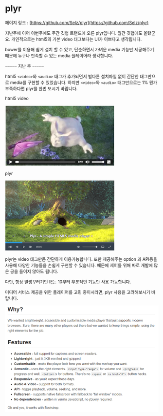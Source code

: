 # plyr

페이지 링크 : [https://github.com/Selz/plyr](https://github.com/Selz/plyr)

지난주에 이어 이번주에도 주간 깃헙 트랜드에 오른 plyr입니다. 월간 깃헙에도 올랐군요.
개인적으로는 html5의 기본 video 태그보다는 UI가 이쁘다고 생각됩니다. 

bower를 이용해 쉽게 설치 할 수 있고, 단순하면서 가벼운 media 기능만 제공해주기 때문에 누구나 만족할 수 있는 media 플레이어라 생각합니다. 

------ 지난 주 ------

html5 ```<video>```와  ```<audio>``` 태그가 추가되면서 별다른 설치파일 없이 
간단한 태그만으로 media를 구현할 수 있었습니다.
하지만 ```<video>```와 ```<audio>``` 태그만으로는  1% 뭔가 부족하다면 plyr를 한번 보시기 바랍니다.

html5 video

![이미지](../img/005-13-01.PNG)

plyr

![이미지](../img/005-13-02.PNG)

plyr는 video 태그만큼 간단하게 이용가능합니다. 또한 제공해주는 option 과 API등을 사용해 
다양한 기능들을 손쉽게 구현할 수 있습니다. 때문에 제어를 위해 따로 개발에 많은 공을 들이지 않아도 됩니다.

다만, 항상 말썽꾸러기인 IE는 10부터 부분적인 기능만 사용 가능합니다. 

미디어 서비스 제공을 위한 플레이어를 고민 중이시라면, plyr 사용을 고려해보시기 바랍니다.

![이미지](../img/005-13-03.PNG)

